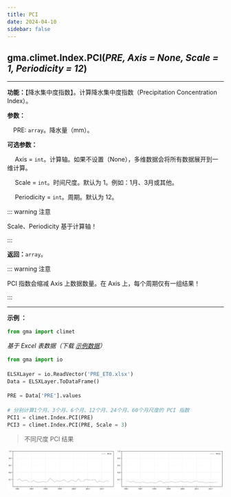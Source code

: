 ```yaml
---
title: PCI
date: 2024-04-10
sidebar: false
---
```


## gma.climet.Index.**PCI**(*PRE, Axis = None, Scale = 1, Periodicity = 12*) <Badge text="2.0.8 +"/>

---

**功能：**【降水集中度指数】。计算降水集中度指数（Precipitation Concentration Index）。

**参数：**

&emsp;PRE: `array`。降水量（mm）。

**可选参数：**

&emsp; Axis = `int`。计算轴。如果不设置（None），多维数据会将所有数据展开到一维计算。

&emsp; Scale = `int`。时间尺度。默认为 1。例如：1月、3月或其他。

&emsp; Periodicity = `int`。周期。默认为 12。

::: warning 注意

Scale、Periodicity 基于计算轴！

:::

**返回：**`array`。

::: warning 注意

PCI 指数会缩减 Axis 上数据数量。在 Axis 上，每个周期仅有一组结果！

:::

---

**示例 ：**

```python
from gma import climet
```
*基于 Excel 表数据（下载 [示例数据](/climet/PRE_ET0.xlsx)）*
```python
from gma import io

ELSXLayer = io.ReadVector('PRE_ET0.xlsx')
Data = ELSXLayer.ToDataFrame()

PRE = Data['PRE'].values

# 分别计算1个月、3个月、6个月、12个月、24个月、60个月尺度的 PCI 指数
PCI1 = climet.Index.PCI(PRE)
PCI3 = climet.Index.PCI(PRE, Scale = 3)
```
> 不同尺度 PCI 结果

![](/climet/PCIPlot.svg)

